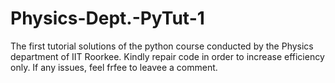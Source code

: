 # Physics-Dept.-PyTut-1
The first tutorial solutions of the python course conducted by the Physics department of IIT Roorkee.
Kindly repair code in order to increase efficiency only. If any issues, feel frfee to leavee a comment.
